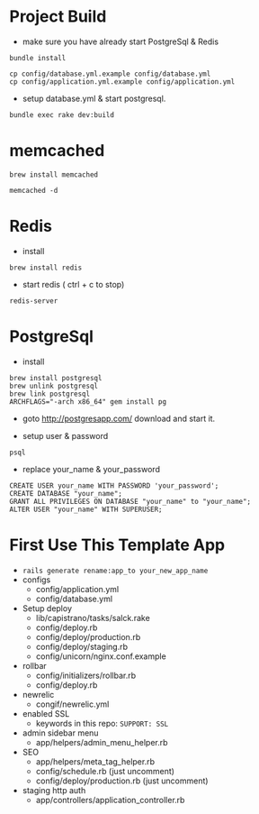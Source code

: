 Project Build
===============

- make sure you have already start PostgreSql & Redis

```
bundle install
```

```
cp config/database.yml.example config/database.yml
cp config/application.yml.example config/application.yml
```

- setup database.yml & start postgresql.

```
bundle exec rake dev:build
```

memcached
===========

```
brew install memcached
```

```
memcached -d
```

Redis
================

- install

```
brew install redis
```

- start redis ( ctrl + c to stop)

```
redis-server
```

PostgreSql
=================

- install

```
brew install postgresql
brew unlink postgresql
brew link postgresql
ARCHFLAGS="-arch x86_64" gem install pg
```

- goto http://postgresapp.com/ download and start it.

- setup user & password

```
psql
```

- replace your_name & your_password

```
CREATE USER your_name WITH PASSWORD 'your_password';
CREATE DATABASE "your_name";
GRANT ALL PRIVILEGES ON DATABASE "your_name" to "your_name";
ALTER USER "your_name" WITH SUPERUSER;
```

First Use This Template App
================================

- `rails generate rename:app_to your_new_app_name`
- configs
  - config/application.yml
  - config/database.yml
- Setup deploy
  - lib/capistrano/tasks/salck.rake
  - config/deploy.rb
  - config/deploy/production.rb
  - config/deploy/staging.rb
  - config/unicorn/nginx.conf.example
- rollbar
  - config/initializers/rollbar.rb
  - config/deploy.rb
- newrelic
  - congif/newrelic.yml
- enabled SSL
  - keywords in this repo: `SUPPORT: SSL`
- admin sidebar menu
  - app/helpers/admin_menu_helper.rb
- SEO
  - app/helpers/meta_tag_helper.rb
  - config/schedule.rb (just uncomment)
  - config/deploy/production.rb (just uncomment)
- staging http auth
  - app/controllers/application_controller.rb
